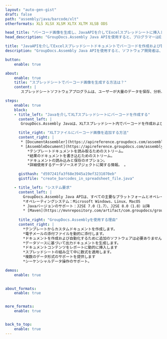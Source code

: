 ```yaml
---
layout: "auto-gen-gist"
draft: false
path: "assembly/java/barcode/xlt"
otherformats: XLS XLSX XLSM XLTX XLTM XLSB ODS 

head_title: "バーコード画像を生成し、JavaAPIを介してExcelスプレッドシートに挿入します"
head_description: "GroupDocs.Assembly Java APIを使用すると、プログラマーはExcel（XLS、XLT、XLSX、XLSM、XLTX、XLTM、XLSB）スプレッドシートドキュメント内でバーコード画像を生成および追加できます。"

title: "JavaAPIを介してExcelスプレッドシートドキュメントでバーコードを作成および管理する"
description: "GroupDocs.Assembly Java APIを使用すると、ソフトウェア開発者は、JavaおよびJSPアプリ内のExcelスプレッドシートドキュメントでバーコードをプログラムで生成および管理できます。"

button:
    enable: true

about:
    enable: true
    title: "スプレッドシートでバーコード画像を生成する方法は？"
    content: |
       スプレッドシートソフトウェアプログラムは、ユーザーが大量のデータを保存、分析、およびレポートできるようにする便利なツールです。 GroupDocs.Assemblyは、ソフトウェア開発者がExcelスプレッドシート内でバーコード画像を簡単に作成、整理、および印刷できるようにする優れたJavaAPIです。バーコードは、在庫システムに速度と正確さをもたらす機械可読情報を格納するデジタルコードです。 GroupDocs.Assembly Java APIを使用すると、Microsoft Excelスプレッドシート内で、パーソナライズされたテキスト、外観、およびさまざまなエンコードタイプを使用して、多数の1Dおよび2Dバーコード画像をプログラムで描画できます。 APIを使用すると、ユーザーはバーコードを簡単に管理でき、外部ソフトウェアやサードパーティのツールをインストールする必要もありません。バーコード画像サイズの変更、前景色と背景色の設定、フォントサイズの調整、バーコード画像の解像度調整、バーコードテキストの自動修正などの機能をサポートしています。 

steps:
    enable: true
    block:
    - title_left: "Javaを介してXLTスプレッドシートにバーコードを作成する"
      content_left: |
       GroupDocs.Assembly Javaは、XLTスプレッドシート内でバーコードを作成および管理するための完全なサポートを提供します。次のJavaコードは、MicrosoftExcelスプレッドシートドキュメント内にバーコード画像を作成して挿入する方法を示しています。 

      title_right: "XLTファイルにバーコード画像を追加する方法"
      content_right: |
       * [DocumentAssembler](https://apireference.groupdocs.com/assembly/java/com.groupdocs.assembly/DocumentAssembler)のインスタンスを作成します 
       * [AssembleDocument](https://apireference.groupdocs.com/assembly/java/com.groupdocs.assembly/DocumentAssembler#assembleDocument-java.io.InputStream-java.io.OutputStream-com.groupdocs.assembly.DataSourceInfoを呼び出します。 ..-)次のパラメータを使用するメソッド
          *テンプレートドキュメントを読み取るためのストリーム。
          *結果のドキュメントを書き込むためのストリーム。
          *ドキュメントの読み込みと保存のオプション。
          *詳細使用するデータソースオブジェクトに関する情報。 。

      gisthash: "d597241fa3f68e3945a19ef3231070eb"
      gistfile: "create_barcodes_in_spreadsheet_file.java"

    - title_left: "システム要求"
      content_left: |
        GroupDocs.Assembly Java APIは、すべての主要なプラットフォームとオペレーティングシステムでサポートされています。 Microsoft Word、Excel、PowerPoint、Outlook、OpenOffice、その他50以上の形式でドキュメントを生成できます。完全なシステム要件ガイドについては、[システム要件](https://docs.groupdocs.com/assembly/java/system-requirements/)にアクセスしてください。以下のコードを実行する前に、次の前提条件がインストールされていることを確認してください。システム：
        *オペレーティングシステム：Microsoft Windows、Linux、MacOS
        * Javaバージョンのサポート：J2SE 7.0（1.7）、J2SE 8.0（1.8）以降
        * [Maven](https://mvnrepository.com/artifact/com.groupdocs/groupdocs-assembly/)から最新バージョンのGroupDocs.AssemblyJavaAPIを入手します。
        
      title_right: "GroupDocs.Assemblyを使用する理由"
      content_right: |
        *テンプレートからカスタムドキュメントを作成します。
        *電子メールの添付ファイルを動的に添付します。
        *ドキュメントを作成および自動化するために追加のソフトウェアは必要ありません。
        *データソースに基づいて出力ドキュメントを生成します。
        *ドキュメントコンテンツをレポートに動的に挿入します
        *スプレッドシートの組み立て中に数式を適用します。
        *複数のデータ形式のサポートを提供します
        *シーケンシャルデータ操作のサポート。 

demos:
    enable: true
        

about_formats:
    enable: true


more_formats:
    enable: true


back_to_top:
    enable: true
---
```

